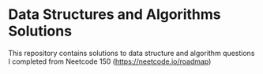 # Data Structures and Algorithms Solutions

This repository contains solutions to data structure and algorithm questions I completed from Neetcode 150 (https://neetcode.io/roadmap)
